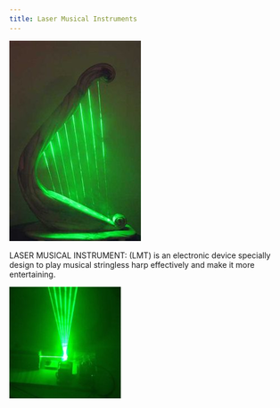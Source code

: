 ```yaml
---
title: Laser Musical Instruments
---
```


![Typo International](assets/img/work/proj-1/img1.jpg)

LASER MUSICAL INSTRUMENT: (LMT) is an electronic device specially design to play musical stringless harp effectively and make it more entertaining.

![Typo International](assets/img/work/proj-1/img2.jpg)
